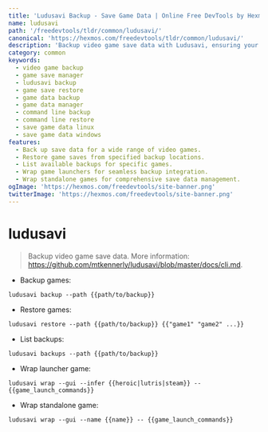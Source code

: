 ```yaml
---
title: 'Ludusavi Backup - Save Game Data | Online Free DevTools by Hexmos'
name: ludusavi
path: '/freedevtools/tldr/common/ludusavi/'
canonical: 'https://hexmos.com/freedevtools/tldr/common/ludusavi/'
description: 'Backup video game save data with Ludusavi, ensuring your progress is safe. Restore games easily with this command-line tool. Free online tool, no registration required.'
category: common
keywords:
  - video game backup
  - game save manager
  - ludusavi backup
  - game save restore
  - game data backup
  - game data manager
  - command line backup
  - command line restore
  - save game data linux
  - save game data windows
features:
  - Back up save data for a wide range of video games.
  - Restore game saves from specified backup locations.
  - List available backups for specific games.
  - Wrap game launchers for seamless backup integration.
  - Wrap standalone games for comprehensive save data management.
ogImage: 'https://hexmos.com/freedevtools/site-banner.png'
twitterImage: 'https://hexmos.com/freedevtools/site-banner.png'
---
```


# ludusavi

> Backup video game save data.
> More information: <https://github.com/mtkennerly/ludusavi/blob/master/docs/cli.md>.

- Backup games:

`ludusavi backup --path {{path/to/backup}}`

- Restore games:

`ludusavi restore --path {{path/to/backup}} {{"game1" "game2" ...}}`

- List backups:

`ludusavi backups --path {{path/to/backup}}`

- Wrap launcher game:

`ludusavi wrap --gui --infer {{heroic|lutris|steam}} -- {{game_launch_commands}}`

- Wrap standalone game:

`ludusavi wrap --gui --name {{name}} -- {{game_launch_commands}}`
